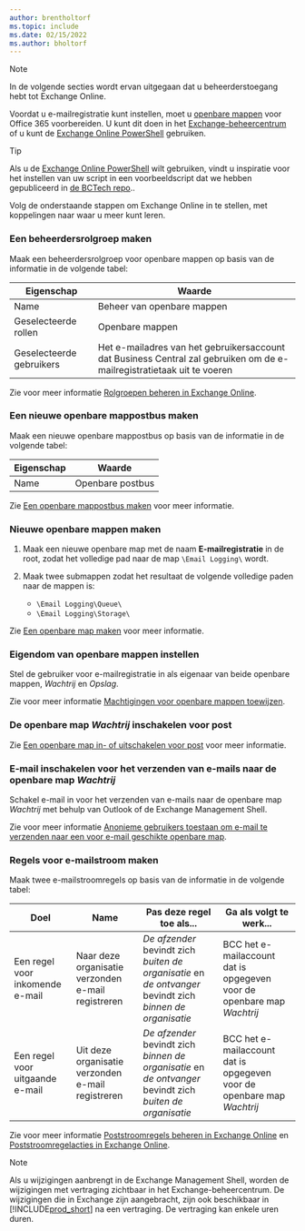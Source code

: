 ```yaml
---
author: brentholtorf
ms.topic: include
ms.date: 02/15/2022
ms.author: bholtorf
---
```


> [!NOTE]
> In de volgende secties wordt ervan uitgegaan dat u beheerderstoegang hebt tot Exchange Online.

Voordat u e-mailregistratie kunt instellen, moet u [openbare mappen](/exchange/collaboration-exo/public-folders/public-folders) voor Office 365 voorbereiden. U kunt dit doen in het [Exchange-beheercentrum](/exchange/exchange-admin-center?preserve-view=true) of u kunt de [Exchange Online PowerShell](/powershell/exchange/exchange-online-powershell?view=exchange-ps&?preserve-view=true) gebruiken.

> [!TIP]
> Als u de [Exchange Online PowerShell](/powershell/exchange/exchange-online-powershell?view=exchange-ps&preserve-view=true) wilt gebruiken, vindt u inspiratie voor het instellen van uw script in een voorbeeldscript dat we hebben gepubliceerd in [de BCTech repo](https://github.com/microsoft/BCTech/tree/master/samples/EmailLogging)..

Volg de onderstaande stappen om Exchange Online in te stellen, met koppelingen naar waar u meer kunt leren.

### <a name="create-an-admin-role-group"></a>Een beheerdersrolgroep maken

Maak een beheerdersrolgroep voor openbare mappen op basis van de informatie in de volgende tabel:

|Eigenschap        |Waarde                     |
|----------------|--------------------------|
|Name            |Beheer van openbare mappen |
|Geselecteerde rollen  |Openbare mappen            |
|Geselecteerde gebruikers  |Het e-mailadres van het gebruikersaccount dat Business Central zal gebruiken om de e-mailregistratietaak uit te voeren|

Zie voor meer informatie [Rolgroepen beheren in Exchange Online](/exchange/permissions-exo/role-groups).

### <a name="create-a-new-public-folder-mailbox"></a>Een nieuwe openbare mappostbus maken

Maak een nieuwe openbare mappostbus op basis van de informatie in de volgende tabel:

|Eigenschap        |Waarde                     |
|----------------|--------------------------|
|Name            |Openbare postbus            |

Zie [Een openbare mappostbus maken](/exchange/collaboration-exo/public-folders/create-public-folder-mailbox) voor meer informatie.

### <a name="create-new-public-folders"></a>Nieuwe openbare mappen maken

1. Maak een nieuwe openbare map met de naam **E-mailregistratie** in de root, zodat het volledige pad naar de map `\Email Logging\` wordt.
2. Maak twee submappen zodat het resultaat de volgende volledige paden naar de mappen is:

    - `\Email Logging\Queue\`
    - `\Email Logging\Storage\`

Zie [Een openbare map maken](/exchange/collaboration-exo/public-folders/create-public-folder) voor meer informatie.

### <a name="set-public-folder-ownership"></a>Eigendom van openbare mappen instellen

Stel de gebruiker voor e-mailregistratie in als eigenaar van beide openbare mappen, *Wachtrij* en *Opslag*.

Zie voor meer informatie [Machtigingen voor openbare mappen toewijzen](/exchange/collaboration-exo/public-folders/set-up-public-folders#step-3-assign-permissions-to-the-public-folder).

### <a name="mail-enable-the-queue-public-folder"></a>De openbare map *Wachtrij* inschakelen voor post

  Zie [Een openbare map in- of uitschakelen voor post](/exchange/collaboration-exo/public-folders/enable-or-disable-mail-for-public-folder) voor meer informatie.

### <a name="mail-enable-sending-emails-to-the-queue-public-folder"></a>E-mail inschakelen voor het verzenden van e-mails naar de openbare map *Wachtrij*

Schakel e-mail in voor het verzenden van e-mails naar de openbare map *Wachtrij* met behulp van Outlook of de Exchange Management Shell.

Zie voor meer informatie [Anonieme gebruikers toestaan om e-mail te verzenden naar een voor e-mail geschikte openbare map](/exchange/collaboration-exo/public-folders/enable-or-disable-mail-for-public-folder#allow-anonymous-users-to-send-email-to-a-mail-enabled-public-folder?preserve-view=true).

### <a name="create-mail-flow-rules"></a>Regels voor e-mailstroom maken

Maak twee e-mailstroomregels op basis van de informatie in de volgende tabel:

|Doel  |Name |Pas deze regel toe als...             |Ga als volgt te werk...                          |
|---------|-----|----------------------------------|---------------------------------------------|
|Een regel voor inkomende e-mail |Naar deze organisatie verzonden e-mail registreren|*De afzender* bevindt zich *buiten de organisatie* en *de ontvanger* bevindt zich *binnen de organisatie*|BCC het e-mailaccount dat is opgegeven voor de openbare map *Wachtrij*|
|Een regel voor uitgaande e-mail | Uit deze organisatie verzonden e-mail registreren |*De afzender* bevindt zich *binnen de organisatie* en *de ontvanger* bevindt zich *buiten de organisatie*|BCC het e-mailaccount dat is opgegeven voor de openbare map *Wachtrij*|

Zie voor meer informatie [Poststroomregels beheren in Exchange Online](/exchange/security-and-compliance/mail-flow-rules/manage-mail-flow-rules?preserve-view=true) en [Poststroomregelacties in Exchange Online](/exchange/security-and-compliance/mail-flow-rules/mail-flow-rule-actions?preserve-view=true).

> [!NOTE]
> Als u wijzigingen aanbrengt in de Exchange Management Shell, worden de wijzigingen met vertraging zichtbaar in het Exchange-beheercentrum. De wijzigingen die in Exchange zijn aangebracht, zijn ook beschikbaar in [!INCLUDE[prod_short](prod_short.md)] na een vertraging. De vertraging kan enkele uren duren.
